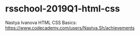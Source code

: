 # rsschool-2019Q1-html-css

Nastya Ivanova
HTML CSS Basics: https://www.codecademy.com/users/Nastya.Sh/achievements
